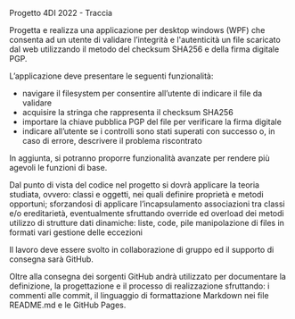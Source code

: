 Progetto 4DI 2022 - Traccia

Progetta e realizza una applicazione per desktop windows (WPF) che consenta ad un utente di validare l’integrità e l'autenticità un file scaricato dal web utilizzando il metodo del checksum SHA256 e della firma digitale PGP. 

L’applicazione deve presentare le seguenti funzionalità:
- navigare il filesystem per consentire all’utente di indicare il file da validare
- acquisire la stringa che rappresenta il checksum SHA256
- importare la chiave pubblica PGP del file per verificare la firma digitale
- indicare all’utente se i controlli sono stati superati con successo o, in caso di errore, descrivere il problema riscontrato

In aggiunta, si potranno proporre funzionalità avanzate per rendere più agevoli le funzioni di base.

Dal punto di vista del codice nel progetto si dovrà applicare la teoria studiata, ovvero:
classi e oggetti, nei quali definire proprietà e metodi opportuni; sforzandosi di applicare l’incapsulamento
associazioni tra classi e/o ereditarietà, eventualmente sfruttando override ed overload dei metodi
utilizzo di strutture dati dinamiche: liste, code, pile
manipolazione di files in formati vari
gestione delle eccezioni

Il lavoro deve essere svolto in collaborazione di gruppo ed il supporto di consegna  sarà GitHub.

Oltre alla consegna dei sorgenti GitHub andrà utilizzato per documentare la definizione, la progettazione e il processo di realizzazione sfruttando: i commenti alle commit, il linguaggio di formattazione Markdown nei file README.md e le GitHub Pages.
